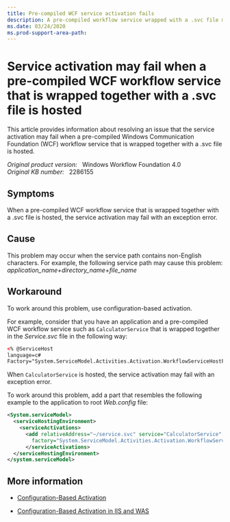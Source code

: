 ```yaml
---
title: Pre-compiled WCF service activation fails
description: A pre-compiled workflow service wrapped with a .svc file may fail activation when the service path contains non-English characters. 
ms.date: 03/24/2020
ms.prod-support-area-path: 
---
```

# Service activation may fail when a pre-compiled WCF workflow service that is wrapped together with a .svc file is hosted

This article provides information about resolving an issue that the service activation may fail when a pre-compiled Windows Communication Foundation (WCF) workflow service that is wrapped together with a .svc file is hosted.

_Original product version:_ &nbsp; Windows Workflow Foundation 4.0  
_Original KB number:_ &nbsp; 2286155

## Symptoms

When a pre-compiled WCF workflow service that is wrapped together with a .svc file is hosted, the service activation may fail with an exception error.

## Cause

This problem may occur when the service path contains non-English characters. For example, the following service path may cause this problem:  
*application_name+directory_name+file_name*

## Workaround

To work around this problem, use configuration-based activation.

For example, consider that you have an application and a pre-compiled WCF workflow service such as `CalculatorService` that is wrapped together in the *Service.svc* file in the following way:

```xml
<% @ServiceHost
language=c#
Factory="System.ServiceModel.Activities.Activation.WorkflowServiceHostFactory,Service="CalculatorService"%>
```

When `CalculatorService` is hosted, the service activation may fail with an exception error.

To work around this problem, add a part that resembles the following example to the application to root *Web.config* file:

```xml
<System.serviceModel>
  <serviceHostingEnvironment>
    <serviceActivations>
      <add relativeAddress="~/service.svc" service="CalculatorService"
        factory="System.ServiceModel.Activities.Activation.WorkflowServiceHostFactory"/>
      </serviceActivations>
  </serviceHostingEnvironment>
</system.serviceModel>
```

## More information

- [Configuration-Based Activation](/previous-versions/dotnet/netframework-4.0/dd807499(v=vs.100))

- [Configuration-Based Activation in IIS and WAS](/dotnet/framework/wcf/feature-details/configuration-based-activation-in-iis-and-was)
